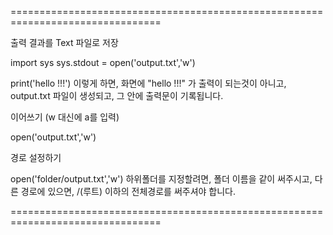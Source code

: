 ================================================================================

출력 결과를 Text 파일로 저장

import sys sys.stdout = open('output.txt','w')

print('hello !!!') 이렇게 하면, 화면에 "hello !!!" 가 출력이 되는것이 아니고, output.txt 파일이 생성되고, 그 안에 출력문이 기록됩니다.

이어쓰기 (w 대신에 a를 입력)

open('output.txt','w')

경로 설정하기

open('folder/output.txt','w') 하위폴더를 지정할려면, 폴더 이름을 같이 써주시고, 다른 경로에 있으면, /(루트) 이하의 전체경로를 써주셔야 합니다.

================================================================================
